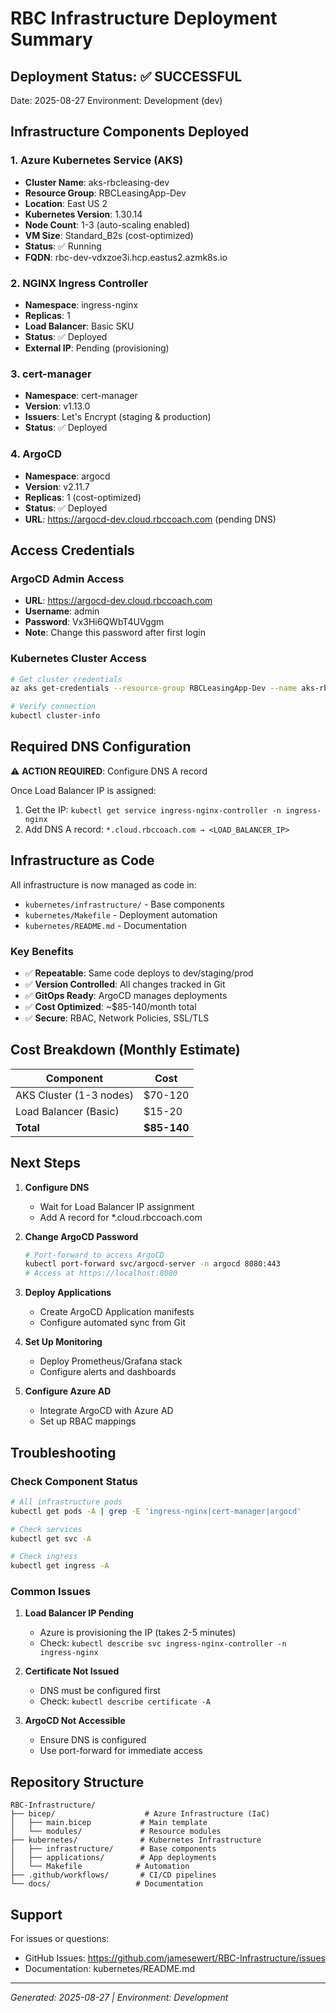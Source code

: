 # RBC Infrastructure Deployment Summary

## Deployment Status: ✅ SUCCESSFUL

Date: 2025-08-27
Environment: Development (dev)

## Infrastructure Components Deployed

### 1. Azure Kubernetes Service (AKS)
- **Cluster Name**: aks-rbcleasing-dev
- **Resource Group**: RBCLeasingApp-Dev
- **Location**: East US 2
- **Kubernetes Version**: 1.30.14
- **Node Count**: 1-3 (auto-scaling enabled)
- **VM Size**: Standard_B2s (cost-optimized)
- **Status**: ✅ Running
- **FQDN**: rbc-dev-vdxzoe3i.hcp.eastus2.azmk8s.io

### 2. NGINX Ingress Controller
- **Namespace**: ingress-nginx
- **Replicas**: 1
- **Load Balancer**: Basic SKU
- **Status**: ✅ Deployed
- **External IP**: Pending (provisioning)

### 3. cert-manager
- **Namespace**: cert-manager
- **Version**: v1.13.0
- **Issuers**: Let's Encrypt (staging & production)
- **Status**: ✅ Deployed

### 4. ArgoCD
- **Namespace**: argocd
- **Version**: v2.11.7
- **Replicas**: 1 (cost-optimized)
- **Status**: ✅ Deployed
- **URL**: https://argocd-dev.cloud.rbccoach.com (pending DNS)

## Access Credentials

### ArgoCD Admin Access
- **URL**: https://argocd-dev.cloud.rbccoach.com
- **Username**: admin
- **Password**: Vx3Hi6QWbT4UVggm
- **Note**: Change this password after first login

### Kubernetes Cluster Access
```bash
# Get cluster credentials
az aks get-credentials --resource-group RBCLeasingApp-Dev --name aks-rbcleasing-dev --admin

# Verify connection
kubectl cluster-info
```

## Required DNS Configuration

⚠️ **ACTION REQUIRED**: Configure DNS A record

Once Load Balancer IP is assigned:
1. Get the IP: `kubectl get service ingress-nginx-controller -n ingress-nginx`
2. Add DNS A record: `*.cloud.rbccoach.com → <LOAD_BALANCER_IP>`

## Infrastructure as Code

All infrastructure is now managed as code in:
- `kubernetes/infrastructure/` - Base components
- `kubernetes/Makefile` - Deployment automation
- `kubernetes/README.md` - Documentation

### Key Benefits
- ✅ **Repeatable**: Same code deploys to dev/staging/prod
- ✅ **Version Controlled**: All changes tracked in Git
- ✅ **GitOps Ready**: ArgoCD manages deployments
- ✅ **Cost Optimized**: ~$85-140/month total
- ✅ **Secure**: RBAC, Network Policies, SSL/TLS

## Cost Breakdown (Monthly Estimate)

| Component | Cost |
|-----------|------|
| AKS Cluster (1-3 nodes) | $70-120 |
| Load Balancer (Basic) | $15-20 |
| **Total** | **$85-140** |

## Next Steps

1. **Configure DNS**
   - Wait for Load Balancer IP assignment
   - Add A record for *.cloud.rbccoach.com

2. **Change ArgoCD Password**
   ```bash
   # Port-forward to access ArgoCD
   kubectl port-forward svc/argocd-server -n argocd 8080:443
   # Access at https://localhost:8080
   ```

3. **Deploy Applications**
   - Create ArgoCD Application manifests
   - Configure automated sync from Git

4. **Set Up Monitoring**
   - Deploy Prometheus/Grafana stack
   - Configure alerts and dashboards

5. **Configure Azure AD**
   - Integrate ArgoCD with Azure AD
   - Set up RBAC mappings

## Troubleshooting

### Check Component Status
```bash
# All infrastructure pods
kubectl get pods -A | grep -E 'ingress-nginx|cert-manager|argocd'

# Check services
kubectl get svc -A

# Check ingress
kubectl get ingress -A
```

### Common Issues

1. **Load Balancer IP Pending**
   - Azure is provisioning the IP (takes 2-5 minutes)
   - Check: `kubectl describe svc ingress-nginx-controller -n ingress-nginx`

2. **Certificate Not Issued**
   - DNS must be configured first
   - Check: `kubectl describe certificate -A`

3. **ArgoCD Not Accessible**
   - Ensure DNS is configured
   - Use port-forward for immediate access

## Repository Structure

```
RBC-Infrastructure/
├── bicep/                    # Azure Infrastructure (IaC)
│   ├── main.bicep           # Main template
│   └── modules/             # Resource modules
├── kubernetes/              # Kubernetes Infrastructure
│   ├── infrastructure/      # Base components
│   ├── applications/        # App deployments
│   └── Makefile            # Automation
├── .github/workflows/       # CI/CD pipelines
└── docs/                   # Documentation
```

## Support

For issues or questions:
- GitHub Issues: https://github.com/jamesewert/RBC-Infrastructure/issues
- Documentation: kubernetes/README.md

---

*Generated: 2025-08-27 | Environment: Development*